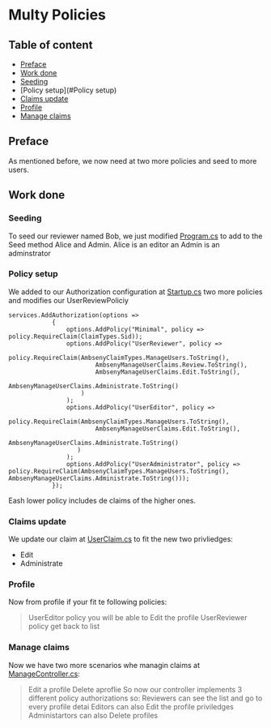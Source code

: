 # Multy Policies

## Table of content

- [Preface](#Preface)
- [Work done](#Work-done)
-   [Seeding](#Seeding)
-   [Policy setup](#Policy setup)
-   [Claims update](#Claims-update)
-   [Profile](#Profile)
-   [Manage claims](#Manage-claims)
## Preface

As mentioned before, we now need at two more policies and seed to more users.

## Work done

### Seeding

To seed our reviewer named Bob, we just modified [Program.cs](/src/Ambseny.WebAplication/Program.cs) to add to the Seed method Alice and Admin.
Alice is an editor an Admin is an adminstrator

### Policy setup

We added to our Authorization configuration at [Startup.cs](/src/Ambseny.WebAplication/Startup.cs) two more policies and modifies our UserReviewPoliciy
```
services.AddAuthorization(options =>
            {
                options.AddPolicy("Minimal", policy => policy.RequireClaim(ClaimTypes.Sid));
                options.AddPolicy("UserReviewer", policy => 
                    policy.RequireClaim(AmbsenyClaimTypes.ManageUsers.ToString(), 
                        AmbsenyManageUserClaims.Review.ToString(),
                        AmbsenyManageUserClaims.Edit.ToString(),
                        AmbsenyManageUserClaims.Administrate.ToString()
                    )
                );
                options.AddPolicy("UserEditor", policy => 
                    policy.RequireClaim(AmbsenyClaimTypes.ManageUsers.ToString(),
                        AmbsenyManageUserClaims.Edit.ToString(),
                        AmbsenyManageUserClaims.Administrate.ToString()
                   )
                );
                options.AddPolicy("UserAdministrator", policy => policy.RequireClaim(AmbsenyClaimTypes.ManageUsers.ToString(), AmbsenyManageUserClaims.Administrate.ToString()));
            });
```
Eash lower policy includes de claims of the higher ones.

### Claims update

We update our claim at [UserClaim.cs](/src/Ambseny.WebAplication/Models/Users/UserClaim.cs) to fit the new two privliedges:
- Edit
- Administrate

### Profile

Now from profile if your fit te following policies:
> UserEditor policy you will be able to Edit the profile 
> UserReviewer policy get back to list 

### Manage claims

Now we have two more scenarios whe managin claims at [ManageController.cs](/src/Ambseny.WebAplication/Controllers/ManageController.cs):
> Edit a profile
> Delete aproflie
So now our controller implements 3 different policy authorizations so:
> Reviewers can see the list and go to every profile detai
> Editors can also Edit the profile priviledges 
> Administartors can also Delete profiles
